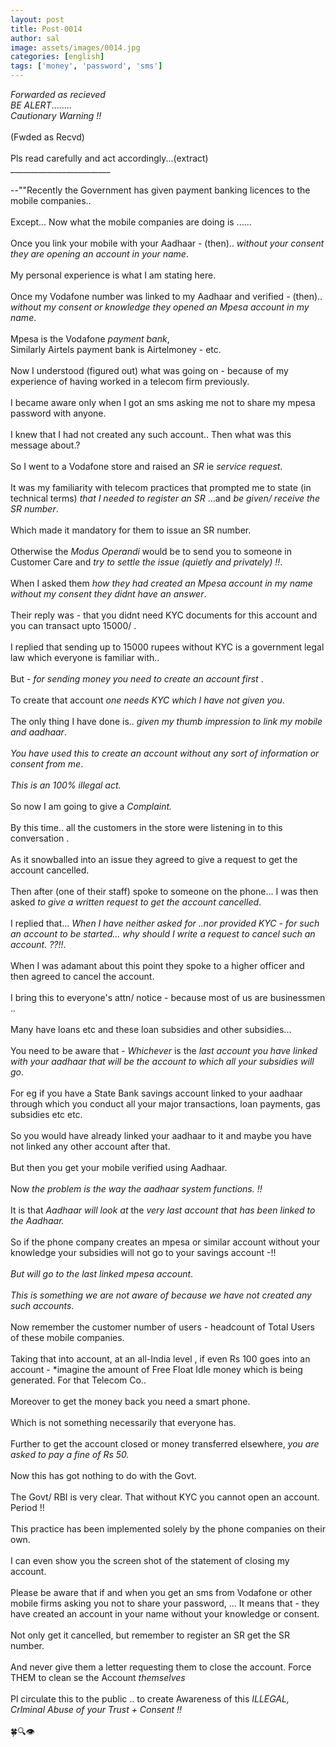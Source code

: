 ```yaml
---
layout: post
title: Post-0014
author: sal
image: assets/images/0014.jpg
categories: [english]
tags: ['money', 'password', 'sms']
---
```

*Forwarded as recieved*  <br>
 *BE ALERT*........  <br>
 *Cautionary Warning !!*  <br>
   <br>
 (Fwded as Recvd)  <br>
   <br>
 Pls read carefully and act accordingly...(extract)  <br>
 _________________________  <br>
   <br>
 --""Recently the Government has given payment banking licences to the mobile companies..  <br>
   <br>
 Except... Now what the mobile companies are doing is ......  <br>
   <br>
 Once you link your mobile with your Aadhaar - (then).. *without your consent they are opening an account in your name*.  <br>
   <br>
 My personal experience is what I am stating here.  <br>
   <br>
 Once my Vodafone number was linked to my Aadhaar and verified - (then).. *without my consent or knowledge they opened an Mpesa account in my name*.  <br>
   <br>
 Mpesa is the Vodafone *payment bank*,  <br>
 Similarly Airtels payment bank  is Airtelmoney  - etc.  <br>
   <br>
 Now I understood (figured out) what was going on -  because of my experience of having worked in a telecom firm previously.  <br>
   <br>
 I became aware only when I got an sms asking me not to share my mpesa password  with anyone.  <br>
   <br>
 I knew that I had not created any such account.. Then what was this message about.?  <br>
   <br>
 So I went to a Vodafone store and raised an *SR* ie *service request*.  <br>
   <br>
 It was my familiarity with telecom practices that prompted me to state (in technical terms) *that I needed to register an SR* ...and *be given/ receive the SR number*.  <br>
   <br>
 Which made it mandatory for them to issue an SR number.  <br>
   <br>
 Otherwise the *Modus Operandi* would be to send you to someone in Customer Care and *try to settle the issue (quietly and privately) !!*.  <br>
   <br>
 When I asked them *how they had created an Mpesa account in my name without my consent they didnt have an answer*.  <br>
   <br>
 Their reply was -  that you didnt need KYC documents for this account and you can transact upto 15000/ .  <br>
   <br>
 I replied that sending up to 15000 rupees without KYC is a government legal law which everyone is familiar with..  <br>
   <br>
 But - *for sending money you need to create an account first* .  <br>
   <br>
 To create that account *one needs KYC which I have not given you*.  <br>
   <br>
 The only thing I have done is.. *given my thumb impression to link my mobile and aadhaar*.  <br>
   <br>
 *You have used this to create an account without any sort of information or consent from me*.  <br>
   <br>
 *This is an 100% illegal act.*  <br>
   <br>
 So now I am going to give a *Complaint.*  <br>
   <br>
 By this time.. all the customers in the store were listening in to this conversation .  <br>
   <br>
 As it snowballed into an issue they agreed to give a request to get the account cancelled.  <br>
   <br>
 Then after (one of their staff) spoke to someone on the phone... I was then asked *to give a written request to get the account cancelled*.  <br>
   <br>
 I replied that... *When I have neither asked for ..nor provided KYC -  for such an account to be started... why should I write a request to cancel such an account. ??!!*.  <br>
   <br>
 When I was adamant about this point they spoke to a higher officer and then agreed to cancel the account.  <br>
   <br>
 I bring this to everyone's attn/ notice -  because most of us are businessmen ..  <br>
   <br>
 Many have loans etc and these loan subsidies and other subsidies...  <br>
   <br>
 You need to be aware that  - *Whichever* is the *last account you have linked with your aadhaar that will be the account to which all your subsidies will go*.  <br>
   <br>
 For eg if you have a State Bank savings account linked to your aadhaar through which you conduct all your major transactions, loan payments, gas subsidies etc etc.  <br>
   <br>
 So you would have already linked your aadhaar to it and maybe you have not linked any other account after that.  <br>
   <br>
 But then you get your mobile verified using  Aadhaar.  <br>
   <br>
 Now *the problem is the way the aadhaar system functions. !!*  <br>
   <br>
 It is  that *Aadhaar will look at* the *very last account that has been linked to the Aadhaar.*  <br>
   <br>
 So if the phone company creates an mpesa or similar account without your knowledge your subsidies will not go to your savings account -!!  <br>
   <br>
 *But will go to the last linked mpesa account*.  <br>
   <br>
 *This is something we are not aware of because we have not created any such accounts*.  <br>
   <br>
 Now remember the customer number of users - headcount of Total Users of  these mobile companies.  <br>
   <br>
 Taking that into account, at an all-India level , if even Rs 100 goes into an account - *imagine the amount of Free Float Idle money which is being generated. For that Telecom Co..  <br>
   <br>
 Moreover to get the money back you need a smart phone.  <br>
   <br>
 Which is not something necessarily that everyone has.  <br>
   <br>
 Further to get the account closed or money transferred elsewhere, *you are asked to pay a fine of Rs 50.*  <br>
   <br>
 Now this has got nothing to do with the Govt.  <br>
   <br>
 The Govt/ RBI is very clear.  That without KYC you cannot open an account.  Period !!  <br>
   <br>
 This practice has been implemented solely by the phone companies on their own.  <br>
   <br>
 I can even show you the screen shot of the statement of closing my account.  <br>
   <br>
 Please be aware that if and when you get an sms from Vodafone or other mobile firms asking you not to share your password, ... It means that - they have created an account in your name without your knowledge or consent.  <br>
   <br>
 Not only get it cancelled, but remember to register an SR get the SR number.  <br>
   <br>
 And never give them a letter requesting them  to close the account. Force THEM to clean se the Account *themselves*  <br>
   <br>
 Pl circulate this to the public .. to create Awareness of this *ILLEGAL, Crlminal Abuse of your Trust + Consent !!*  <br>
   <br>
 🍀🔍👁